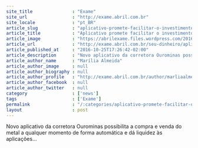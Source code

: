 ```yaml
---
site_title               : "Exame"
site_url                 : "http://exame.abril.com.br"
site_locale              : "pt_BR"
article_slug             : "aplicativo-promete-facilitar-o-investimento-em-ouro"
article_title            : "Aplicativo promete facilitar o investimento em ouro"
article_image            : "https://abrilexame.files.wordpress.com/2016/10/thinkstockphotos-475290810.jpg?quality=70&strip=all&w=680"
article_url              : "http://exame.abril.com.br/seu-dinheiro/aplicativo-promete-facilitar-o-investimento-em-ouro/"
article_published_at     : "2016-10-25T17:26:42-02:00"
article_description      : "Novo aplicativo da corretora Ourominas possibilita a compra e venda do metal a qualquer momento de forma automática e dá liquidez às aplicações..."
article_author_name      : "Marília Almeida"
article_author_image     : null
article_author_biography : null
article_author_profile   : "http://exame.abril.com.br/author/marliaalmeida/"
article_author_facebook  : null
article_author_twitter   : null
category                 : ['news']
tags                     : ['Exame']
permalink                : "/:categories/aplicativo-promete-facilitar-o-investimento-em-ouro/"
layout                   : post
---
```


Novo aplicativo da corretora Ourominas possibilita a compra e venda do metal a qualquer momento de forma automática e dá liquidez às aplicações...
